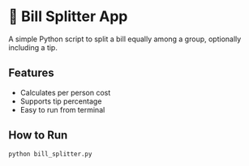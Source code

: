 # 🧾 Bill Splitter App

A simple Python script to split a bill equally among a group, optionally including a tip.

## Features
- Calculates per person cost
- Supports tip percentage
- Easy to run from terminal

## How to Run
```bash
python bill_splitter.py
